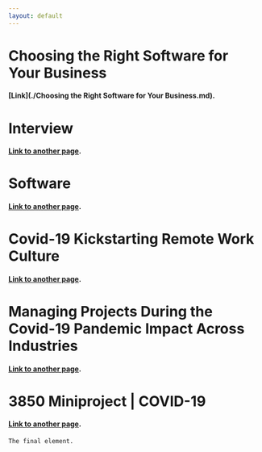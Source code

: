 ```yaml
---
layout: default
---
```


# Choosing the Right Software for Your Business
#### [Link](./Choosing the Right Software for Your Business.md).

# Interview
#### [Link to another page](./Interview.md).

# Software
#### [Link to another page](./Software.md).

# Covid-19 Kickstarting Remote Work Culture
#### [Link to another page](./2020-11-22-covid-19-kickstarting-remote-work-culture.md).

# Managing Projects During the Covid-19 Pandemic Impact Across Industries
#### [Link to another page](./2020-11-22-managing-projects-during-the-covid-19-pandemic-impact-across-industries.md).

# 3850 Miniproject | COVID-19
#### [Link to another page](./another-page.md).

```
The final element.
```
